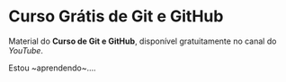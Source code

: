 # Curso Grátis de Git e GitHub
Material do **Curso de Git e GitHub**, disponível gratuitamente no canal do *YouTube*.


Estou ~aprendendo~....
